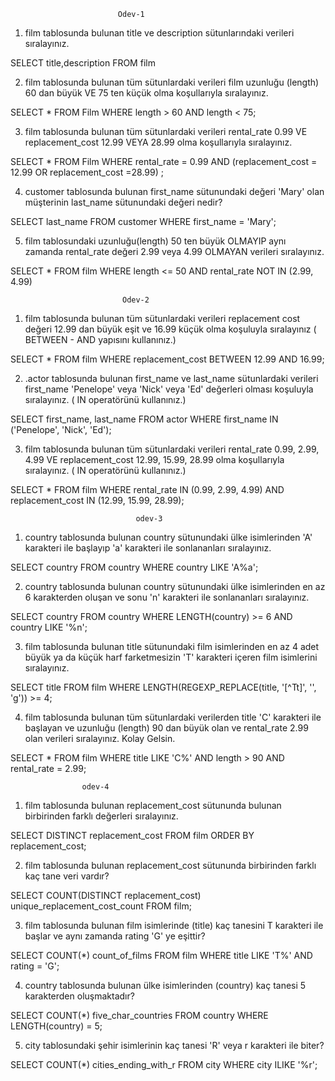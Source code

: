                            Odev-1

1. film tablosunda bulunan title ve description sütunlarındaki verileri sıralayınız.

SELECT title,description FROM film

2. film tablosunda bulunan tüm sütunlardaki verileri film uzunluğu (length) 60 dan büyük VE 75 ten küçük olma koşullarıyla sıralayınız.

SELECT \*
FROM Film
WHERE length > 60 AND length < 75;

3. film tablosunda bulunan tüm sütunlardaki verileri rental_rate 0.99 VE replacement_cost 12.99 VEYA 28.99 olma koşullarıyla sıralayınız.

SELECT \*
FROM Film
WHERE rental_rate = 0.99
AND (replacement_cost = 12.99 OR replacement_cost =28.99) ;

4. customer tablosunda bulunan first_name sütunundaki değeri 'Mary' olan müşterinin last_name sütunundaki değeri nedir?

SELECT last_name
FROM customer
WHERE first_name = 'Mary';

5. film tablosundaki uzunluğu(length) 50 ten büyük OLMAYIP aynı zamanda rental_rate değeri 2.99 veya 4.99 OLMAYAN verileri sıralayınız.

SELECT \*
FROM film
WHERE length <= 50
AND rental_rate NOT IN (2.99, 4.99)

                             Odev-2

1. film tablosunda bulunan tüm sütunlardaki verileri replacement cost değeri 12.99 dan büyük eşit ve 16.99 küçük olma koşuluyla sıralayınız ( BETWEEN - AND yapısını kullanınız.)

SELECT \*
FROM film
WHERE replacement_cost BETWEEN 12.99 AND 16.99;

2. .actor tablosunda bulunan first_name ve last_name sütunlardaki verileri first_name 'Penelope' veya 'Nick' veya 'Ed' değerleri olması koşuluyla sıralayınız. ( IN operatörünü kullanınız.)

SELECT first_name, last_name
FROM actor
WHERE first_name IN ('Penelope', 'Nick', 'Ed');

3. film tablosunda bulunan tüm sütunlardaki verileri rental_rate 0.99, 2.99, 4.99 VE replacement_cost 12.99, 15.99, 28.99 olma koşullarıyla sıralayınız. ( IN operatörünü kullanınız.)

SELECT \*
FROM film
WHERE rental_rate IN (0.99, 2.99, 4.99)
AND replacement_cost IN (12.99, 15.99, 28.99);

                                odev-3

1. country tablosunda bulunan country sütunundaki ülke isimlerinden 'A' karakteri ile başlayıp 'a' karakteri ile sonlananları sıralayınız.

SELECT country
FROM country
WHERE country LIKE 'A%a';

2. country tablosunda bulunan country sütunundaki ülke isimlerinden en az 6 karakterden oluşan ve sonu 'n' karakteri ile sonlananları sıralayınız.

SELECT country
FROM country
WHERE LENGTH(country) >= 6
AND country LIKE '%n';

3. film tablosunda bulunan title sütunundaki film isimlerinden en az 4 adet büyük ya da küçük harf farketmesizin 'T' karakteri içeren film isimlerini sıralayınız.

SELECT title
FROM film
WHERE LENGTH(REGEXP_REPLACE(title, '[^Tt]', '', 'g')) >= 4;

4. film tablosunda bulunan tüm sütunlardaki verilerden title 'C' karakteri ile başlayan ve uzunluğu (length) 90 dan büyük olan ve rental_rate 2.99 olan verileri sıralayınız.
   Kolay Gelsin.

SELECT \*
FROM film
WHERE title LIKE 'C%'
AND length > 90
AND rental_rate = 2.99;


                    odev-4

1) film tablosunda bulunan replacement_cost sütununda bulunan birbirinden farklı değerleri sıralayınız.

SELECT DISTINCT replacement_cost
FROM film
ORDER BY replacement_cost;

2) film tablosunda bulunan replacement_cost sütununda birbirinden farklı kaç tane veri vardır?

SELECT COUNT(DISTINCT replacement_cost) unique_replacement_cost_count
FROM film;

3) film tablosunda bulunan film isimlerinde (title) kaç tanesini T karakteri ile başlar ve aynı zamanda rating 'G' ye eşittir?

SELECT COUNT(*) count_of_films
FROM film
WHERE title LIKE 'T%'
  AND rating = 'G';

4) country tablosunda bulunan ülke isimlerinden (country) kaç tanesi 5 karakterden oluşmaktadır?

SELECT COUNT(*) five_char_countries
FROM country
WHERE LENGTH(country) = 5;

5) city tablosundaki şehir isimlerinin kaç tanesi 'R' veya r karakteri ile biter?

SELECT COUNT(*) cities_ending_with_r
FROM city
WHERE city ILIKE '%r';